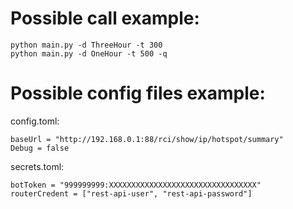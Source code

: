 
# Possible call example:
```
python main.py -d ThreeHour -t 300
python main.py -d OneHour -t 500 -q
```

# Possible config files example:

config.toml:
```
baseUrl = "http://192.168.0.1:88/rci/show/ip/hotspot/summary"
Debug = false
```

secrets.toml:
```
botToken = "999999999:XXXXXXXXXXXXXXXXXXXXXXXXXXXXXXXXX"
routerCredent = ["rest-api-user", "rest-api-password"]
```
